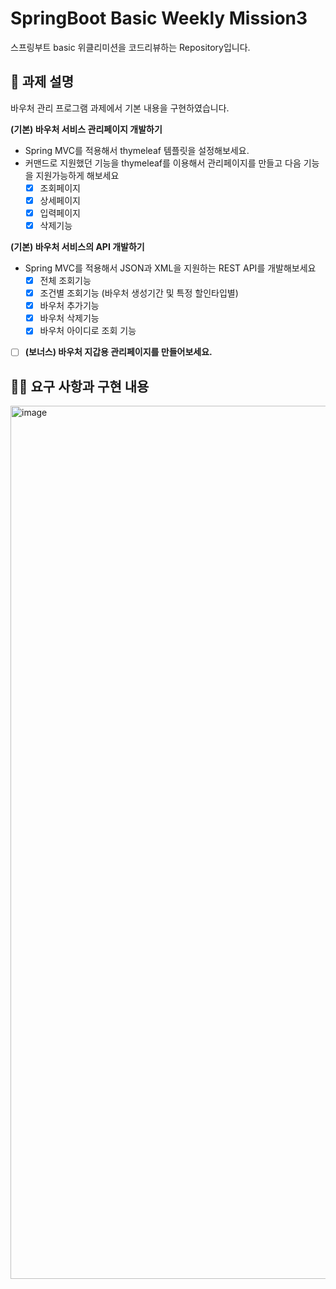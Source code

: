 # SpringBoot Basic Weekly Mission3
스프링부트 basic 위클리미션을 코드리뷰하는 Repository입니다.

## 📌 과제 설명 <!-- 어떤 걸 만들었는지 대략적으로 설명해주세요 -->
바우처 관리 프로그램 과제에서 기본 내용을 구현하였습니다.

**(기본) 바우처 서비스 관리페이지 개발하기**

- Spring MVC를 적용해서 thymeleaf 템플릿을 설정해보세요.
- 커맨드로 지원했던 기능을 thymeleaf를 이용해서 관리페이지를 만들고 다음 기능을 지원가능하게 해보세요
    - [x]  조회페이지
    - [x]  상세페이지
    - [x]  입력페이지
    - [x]  삭제기능

**(기본) 바우처 서비스의 API 개발하기**

- Spring MVC를 적용해서 JSON과 XML을 지원하는 REST API를 개발해보세요
    - [x]  전체 조회기능
    - [x]  조건별 조회기능 (바우처 생성기간 및 특정 할인타입별)
    - [x]  바우처 추가기능
    - [x]  바우처 삭제기능
    - [x]  바우처 아이디로 조회 기능

- [ ] **(보너스) 바우처 지갑용 관리페이지를 만들어보세요.**

## 👩‍💻 요구 사항과 구현 내용 <!-- 기능을 Commit 별로 잘개 쪼개고, Commit 별로 설명해주세요 -->
<img width="1397" alt="image" src="https://user-images.githubusercontent.com/55437339/204040829-6d4274af-e259-4cdd-bba6-ec097b1a9e06.png">
